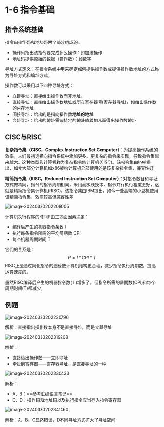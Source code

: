 # 1-6 指令基础

## 指令系统基础

指令由操作码和地址码两个部分组成的。

- 操作码指出该指令要完成什么操作：如加法操作
- 地址码提供原始的数据（操作数）：如数字

寻址方式定义：在指令系统中用来确定如何提供操作数或提供操作数地址的方式称为寻址方式和编址方式。

操作数可以采用以下四种寻址方式：

- 立即寻址：直接给出操作数而非地址。
- 直接寻址：直接给出操作数地址或所在寄存器号(寄存器寻址)，如给出操作数的内存地址
- 间接寻址：给出的是指向操作数**地址的地址**
- 变址寻址：给出的地址需与特定的地址值累加从而得出操作数地址

## CISC与RISC

**复杂指令集（CISC，Complex Instruction Set Computer）**：为提高操作系统的效率，人们最初选择向指令系统中添加更多、更复杂的指令来实现，导致指令集越来越大。这种类型的计算机称为复杂指令集计算机(CISC)。该指令集由Intel提出，如今大部分计算机如x86架构计算机全部使用的是该复杂指令集，兼容性好

**精简指令集（RISC，Reduced Instruction Set Computer）**：对指令数目和寻址方式做精简，指令的指令周期相同，采用流水线技术，指令并行执行程度更好，这就是精简指令集计算机(RISC)。该指令集由IBM提出，如今一些高端的小型机使用该精简指令集，效率较高但兼容性差

![image-20240330202208005](C:\Users\ASUS\Desktop\image-20240330202208005.png)

计算机执行程序的时间P由三方面因素决定：

- 编译后产生的机器指令条数 I
- 执行每条指令所需的平均周期数 CPI
- 每个机器周期时间 T

它们的关系是：
$$
P=I* CPI * T
$$
RISC正是通过简化指令的途径使计算机结构更合理，减少指令执行周期数，提高运算速度的。

虽然RISC编译后产生的机器指令数( I )增多了，但指令所需的周期数(CPI)和每个周期时间(T)都减少。

## 例题

![image-20240330202230796](https://img.yatjay.top/md/image-20240330202230796.png)

解析：直接指出操作数本身不是直接寻址，而是立即寻址

![image-20240330202319208](https://img.yatjay.top/md/image-20240330202319208.png)

解析：

- 直接给出操作数——立即寻址
- 牵扯到寄存器——寄存器寻址，是直接寻址的一种

![image-20240330202330433](https://img.yatjay.top/md/image-20240330202330433.png)

解析：

- A、B：==参考汇编语言笔记==
- C、D：操作码和地址码以及执行指令应当存入指令寄存器

![image-20240330202341460](https://img.yatjay.top/md/image-20240330202341460.png)

解析：A、B、C显然错误，D不同寻址方式扩大了寻址空间
